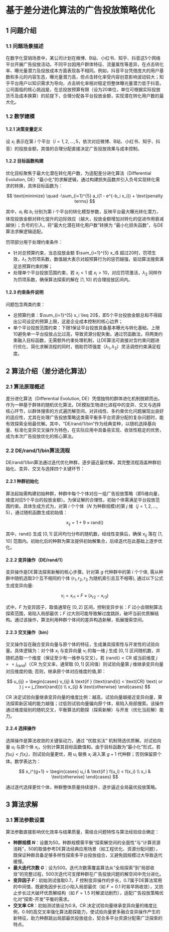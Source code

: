 # 基于差分进化算法的广告投放策略优化

## 1 问题介绍

### 1.1 问题场景描述
在数字化营销场景中，某公司计划在微博、B站、小红书、知乎、抖音这5个网络平台开展广告投放活动。不同平台因用户群体特征、流量属性等差异，在点击转化率、曝光量潜力及投放成本方面表现各不相同。例如，抖音平台凭借庞大的用户基数和多元的内容生态，曝光量潜力高，但点击转化率受内容创意影响波动较大；知乎平台用户以知识需求为导向，点击转化率相对稳定但整体曝光量潜力低于抖音。公司面临的核心挑战是，在总投放预算有限（设为20单位，单位可根据实际投放货币及成本换算）的前提下，合理分配各平台投放金额，实现潜在转化用户数的最大化。

### 1.2 数学建模

#### 1.2.1 决策变量定义
设 $x_i$ 表示在第 $i$ 个平台（$i=1,2,…,5$，依次对应微博、B站、小红书、知乎、抖音）的投放金额，其值的合理分配直接决定广告投放效果与成本控制。

#### 1.2.2 目标函数构建
优化目标聚焦于最大化潜在转化用户数，为适配差分进化算法（Differential Evolution, DE）“最小化”的求解逻辑，通过构建损失函数并引入负号实现转化需求的转换，具体目标函数为：

$$ \text{minimize} \quad -\sum_{i=1}^{5} a_i(1 - e^{-b_i x_i}) + \text{penalty terms} $$

其中，$a_i$ 和 $b_i$ 分别为第 $i$ 个平台的转化模型参数，反映平台最大曝光转化潜力，体现投放金额对转化提升的边际效应（越大，投放金额增加对转化的促进作用衰减越快）；负号的引入，将“最大化潜在转化用户数”转换为 “最小化损失函数”，与DE算法求解逻辑适配。

罚项部分用于处理约束条件：
- 针对总预算约束，当总投放金额 $\sum_{i=1}^{5} x_i$ 超过20时，罚项生效，$\lambda_1$ 为罚项系数，数值越大表示对超预算行为的惩罚越强，驱动算法搜索满足总预算约束的解；
- 处理单个平台投放范围约束，若 $x_i < 1$ 或 $x_i > 10$，对应罚项激活，$\lambda_2$ 同样作为罚项系数，确保算法探索的解在 $[1,10]$ 的合理投放区间内。

#### 1.2.3 约束条件说明
问题包含两类约束：
- 总预算约束：$\sum_{i=1}^{5} x_i \leq 20$，即5个平台投放金额总和不得超出公司设定的预算上限，这是企业成本控制的核心边界；
- 单个平台投放范围约束：下限1保证平台投放具备基本曝光与转化基础，上限10避免单一平台投放占比过高，导致资源分配失衡。通过罚函数法，将两类约束融入目标函数，无需额外约束处理机制，让DE算法可直接对含约束问题进行优化、简化求解流程的同时，借助罚项强度（$\lambda_1, \lambda_2$）灵活调控约束满足程度。

## 2 算法介绍（差分进化算法）

### 2.1 算法原理概述
差分进化算法（Differential Evolution, DE）凭借独特的群体进化机制脱颖而出。作为一种基于群体的随机优化算法，DE模拟生物进化进程中的变异、交叉与选择核心环节，以群体搜索的方式遍历解空间，对非线性、多约束优化问题展现出良好的适应性，尤其在处理广告投放策略这类需平衡多平台资源分配的复杂问题时，能有效探索全局最优解。其中，“DE/rand/1/bin”作为经典变种，以随机选择基向量、标准化变异交叉操作为特色，在实际应用中具备易实现、收敛性稳定的优势，成为本次广告投放优化的核心算法。

### 2.2 DE/rand/1/bin算法流程
DE/rand/1/bin算法通过迭代优化种群，逐步逼近最优解，其完整流程涵盖种群初始化、变异、交叉与选择四个关键环节：

#### 2.2.1 种群初始化
算法起始需构建初始种群，种群中每个个体对应一组广告投放策略（即5维向量，维度对应5个平台的投放金额）。为保证解的合理性，初始个体需满足平台投放范围约束。具体生成方式为，对第 $i$ 个个体（$N$ 为种群规模)的第 $j$ 维（$j=1,2,…,5$），通过随机函数生成初始值：

$$ x_{ij} = 1 + 9 \times \text{rand}() $$

其中，$\text{rand}()$ 生成 $[0,1]$ 区间均匀分布的随机数，经线性变换后，确保 $x_{ij}$ 落在 $[1,10]$ 范围内。初始化后的种群为算法提供初始解集合，后续迭代在此基础上逐步优化。

#### 2.2.2 变异操作（DE/rand/1）
变异操作是DE算法探索新解的核心步骤。针对第 $g$ 代种群中的第 $i$ 个个体, 需从种群中随机选取3个互不相同的个体 ($r_1, r_2, r_3$ 为随机索引且互不相等), 通过以下公式生成变异向量:

$$ v_i = x_{r1} + F \times (x_{r2} - x_{r3}) $$

式中，$F$ 为变异因子，取值通常在 $[0,2]$ 区间，控制变异步长：$F$ 过小会限制算法探索范围，易陷入局部最优；$F$ 过大则可能导致解过度跳跃，破坏当前优质解结构。通过该操作，算法利用种群个体间的差异构造新解，拓展搜索空间。

#### 2.2.3 交叉操作（bin）
交叉操作旨在融合变异向量与原个体的特征，生成兼具探索性与开发性的试验向量。具体逻辑为：对个体 $x_i$ 与变异向量 $v_i$ 的每一维 $j$ 生成 $[0,1]$ 区间随机数，并随机选取一个维度（保证至少有一维参与交叉）。若 ($\text{rand}() < \text{CR}$ 或当前维度 $j == j_{\text{rand}}$)（$\text{CR}$ 为交叉率，通常取 $[0,1]$ 区间值）则试验向量第 $j$ 维继承变异向量对应维度的值; 否则，继承原个体对应维度的值,即：

$$ u_{ij} = \begin{cases} 
v_{ij} & \text{if } (\text{rand}() < \text{CR} \text{ or } j == j_{\text{rand}}) \\
x_{ij} & \text{otherwise}
\end{cases} $$

$\text{CR}$ 决定试验向量继承变异向量的维度比例：越高，试验向量越接近变异向量，算法探索新区域的能力越强；过低则试验向量偏向原个体，易陷入局部搜索。该操作通过维度级别的随机交叉，平衡算法的勘探（探索新解）与开发（优化当前解）能力。

#### 2.2.4 选择操作
选择操作是算法收敛的关键驱动力，通过 “优胜劣汰” 机制筛选优质解。对试验向量 $u_i$ 与原个体 $x_i$，分别计算其目标函数值和。由于目标函数为“最小化”形式，若 $f(u_i) < f(x_i)$，则试验向量更优，用 $u_i$ 替换 $x_i$ 进入第 $g+1$ 代种群；否则保留原个体。数学表达为：

$$ x_i^{g+1} = \begin{cases} 
u_i & \text{if } f(u_i) < f(x_i) \\
x_i & \text{otherwise}
\end{cases} $$

通过逐代选择更优个体，种群整体质量持续提升，逐步逼近全局最优投放策略。

## 3 算法求解

### 3.1 算法参数设置
算法参数直接影响优化效率与结果质量，需结合问题特性与算法经验综合确定：
- **种群规模 $N$**：设置为50。种群规模需平衡“探索解空间的全面性”与“计算资源消耗”，50的取值参考DE算法经典应用场景（如工程优化、资源分配问题），既保证种群具备足够多样性探索多平台投放组合，又避免因规模过大导致迭代缓慢。
- **最大迭代次数 $G$**：设为500。迭代次数需覆盖算法从“全局探索”到“局部收敛”的完整过程，500次迭代可支撑种群在广告投放问题的解空间中充分进化。
- **变异因子 $F$**：初始测试值取0.7。$F$ 控制变异操作的步长，0.7属于DE算法常用的中间值，既避免因步长过小陷入局部最优（如 $F=0.1$ 时易早熟收敛），又防止步长过大破坏优质解结构（如 $F=1.5$ 时解波动剧烈），适配广告投放策略优化对“探索-开发”平衡的需求。
- **交叉率 $\text{CR}$**：初始测试值设为0.9。$\text{CR}$ 决定试验向量继承变异向量的维度比例，0.9的高交叉率强化算法勘探能力，使试验向量更多融合变异操作产生的新特征，助力种群跳出局部最优投放组合，契合多平台资源分配需广泛探索的特点。